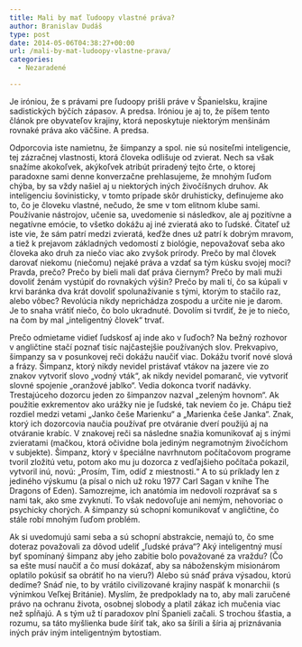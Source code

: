 ```yaml
---
title: Mali by mať ľudoopy vlastné práva?
author: Branislav Dudáš
type: post
date: 2014-05-06T04:38:27+00:00
url: /mali-by-mat-ludoopy-vlastne-prava/
categories:
  - Nezaradené

---
```

Je iróniou, že s právami pre ľudoopy prišli práve v Španielsku, krajine sadistických býčích zápasov. A predsa. Iróniou je aj to, že píšem tento článok pre obyvateľov krajiny, ktorá neposkytuje niektorým menšinám rovnaké práva ako väčšine. A predsa.
  
<!--more-->

Odporcovia iste namietnu, že šimpanzy a spol. nie sú nositeľmi inteligencie, tej zázračnej vlastnosti, ktorá človeka odlišuje od zvierat. Nech sa však snažíme akokoľvek, akýkoľvek atribút priradený tejto črte, o ktorej paradoxne sami denne konverzačne prehlasujeme, že mnohým ľuďom chýba, by sa vždy našiel aj u niektorých iných živočíšnych druhov. Ak inteligenciu šovinisticky, v tomto prípade skôr druhisticky, definujeme ako to, čo je človeku vlastné, nečudo, že sme v tom elitnom klube sami. Používanie nástrojov, učenie sa, uvedomenie si následkov, ale aj pozitívne a negatívne emócie, to všetko dokážu aj iné zvieratá ako to ľudské. Čitateľ už iste vie, že sám patrí medzi zvieratá, keďže dnes už patrí k dobrým mravom, a tiež k prejavom základných vedomostí z biológie, nepovažovať seba ako človeka ako druh za niečo viac ako zvyšok prírody. Prečo by mal človek darovať niekomu (niečomu) nejaké práva a vzdať sa tým kúsku svojej moci? Pravda, prečo? Prečo by bieli mali dať práva čiernym? Prečo by mali muži dovoliť ženám vystúpiť do rovnakých výšin? Prečo by mali tí, čo sa kúpali v krvi baránka dva krát dovoliť spolunažívanie s tými, ktorým to stačilo raz, alebo vôbec? Revolúcia nikdy neprichádza zospodu a určite nie je darom. Je to snaha vrátiť niečo, čo bolo ukradnuté. Dovolím si tvrdiť, že je to niečo, na čom by mal &#8222;inteligentný človek&#8220; trvať.
  
Prečo odmietame vidieť ľudskosť aj inde ako v ľuďoch? Na bežný rozhovor v angličtine stačí poznať tisíc najčastejšie používaných slov. Prekvapivo, šimpanzy sa v posunkovej reči dokážu naučiť viac. Dokážu tvoriť nové slová a frázy. Šimpanz, ktorý nikdy nevidel pristávať vtákov na jazere vie zo znakov vytvoriť slovo &#8222;vodný vták&#8220;, ak nikdy nevidel pomaranč, vie vytvoriť slovné spojenie &#8222;oranžové jablko&#8220;. Vedia dokonca tvoriť nadávky. Trestajúceho dozorcu jeden zo šimpanzov nazval &#8222;zeleným hovnom&#8220;. Ak použitie exkrementov ako urážky nie je ľudské, tak neviem čo je. Chápu tiež rozdiel medzi vetami &#8222;Janko češe Marienku&#8220; a &#8222;Marienka češe Janka&#8220;. Znak, ktorý ich dozorcovia naučia používať pre otváranie dverí použijú aj na otváranie krabíc. V znakovej reči sa následne snažia komunikovať aj s inými zvieratami (mačkou, ktorá očividne bola jediným negramotným živočíchom v subjekte). Šimpanz, ktorý v špeciálne navrhnutom počítačovom programe tvoril zložitú vetu, potom ako mu ju dozorca z vedľajšieho počítača pokazil, vytvoril inú, novú: &#8222;Prosím, Tim, odíď z miestnosti.&#8220; A to sú príklady len z jediného výskumu (a písal o nich už roku 1977 Carl Sagan v knihe The Dragons of Eden). Samozrejme, ich anatómia im nedovolí rozprávať sa s nami tak, ako sme zvyknutí. To však nedovoľuje ani nemým, nehovoriac o psychicky chorých. A šimpanzy sú schopní komunikovať v angličtine, čo stále robí mnohým ľuďom problém.
  
Ak si uvedomujú sami seba a sú schopní abstrakcie, nemajú to, čo sme doteraz považovali za dôvod udeliť &#8222;ľudské práva&#8220;? Aký inteligentný musí byť spomínaný šimpanz aby jeho zabitie bolo považované za vraždu? (Čo sa ešte musí naučiť a čo musí dokázať, aby sa náboženským misionárom oplatilo pokúsiť sa obrátiť ho na vieru?) Alebo sú snáď práva výsadou, ktorú dedíme? Snáď nie, to by vrátilo civilizované krajiny naspäť k monarchii (s výnimkou Veľkej Británie). Myslím, že predpoklady na to, aby mali zaručené právo na ochranu života, osobnej slobody a platil zákaz ich mučenia viac než spĺňajú. A s tým už tí paradoxov plní Španieli začali. S trochou šťastia, a rozumu, sa táto myšlienka bude šíriť tak, ako sa šírili a šíria aj priznávania iných práv iným inteligentným bytostiam.